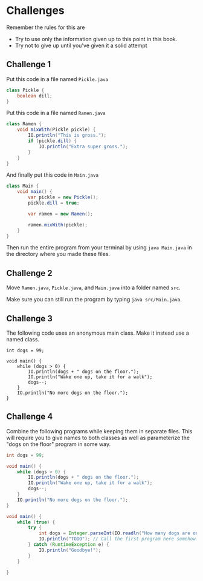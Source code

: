 # Challenges

Remember the rules for this are

- Try to use only the information given up to this point in this book.
- Try not to give up until you've given it a solid attempt

## Challenge 1

Put this code in a file named `Pickle.java`

```java
class Pickle {
    boolean dill;
}
```

Put this code in a file named `Ramen.java`

```java
class Ramen {
    void mixWith(Pickle pickle) {
        IO.println("This is gross.");
        if (pickle.dill) {
            IO.println("Extra super gross.");
        }
    }
}
```

And finally put this code in `Main.java`

```java
class Main {
    void main() {
        var pickle = new Pickle();
        pickle.dill = true;

        var ramen = new Ramen();

        ramen.mixWith(pickle);
    }
}
```

Then run the entire program from your terminal by using `java Main.java`
in the directory where you made these files.

## Challenge 2

Move `Ramen.java`, `Pickle.java`, and `Main.java` into a folder named `src`.

Make sure you can still run the program by typing `java src/Main.java`.

## Challenge 3

The following code uses an anonymous main class. Make it instead use a named class.

```java,editable
int dogs = 99;

void main() {
    while (dogs > 0) {
        IO.println(dogs + " dogs on the floor.");
        IO.println("Wake one up, take it for a walk");
        dogs--;
    }
    IO.println("No more dogs on the floor.");
}
```

## Challenge 4


Combine the following programs while keeping them in separate files.
This will require you to give names to both classes as well as
parameterize the "dogs on the floor" program in some way.

```java
int dogs = 99;

void main() {
    while (dogs > 0) {
        IO.println(dogs + " dogs on the floor.");
        IO.println("Wake one up, take it for a walk");
        dogs--;
    }
    IO.println("No more dogs on the floor.");
}
```


```java
void main() {
    while (true) {
        try {
            int dogs = Integer.parseInt(IO.readln("How many dogs are on the floor? "));
            IO.println("TODO"); // Call the first program here somehow.
        } catch (RuntimeException e) {
            IO.println("Goodbye!");
        }
    }
    
}
```